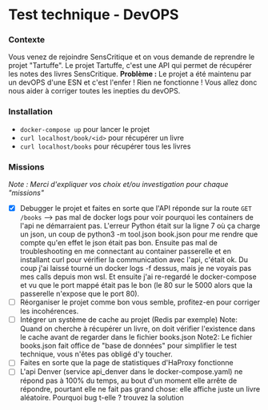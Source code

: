 # Test technique - DevOPS
### Contexte
Vous venez de rejoindre SensCritique et on vous demande de reprendre le projet "Tartuffe".
Le projet Tartuffe, c'est une API qui permet de récupérer les notes des livres SensCritique.
**Problème :** Le projet a été maintenu par un devOPS d'une ESN et c'est l'enfer ! Rien ne fonctionne !
Vous allez donc nous aider à corriger toutes les inepties du devOPS.

### Installation
* `docker-compose up` pour lancer le projet
* `curl localhost/book/<id>` pour récupérer un livre
* `curl localhost/books` pour récupérer tous les livres

### Missions
*Note : Merci d'expliquer vos choix et/ou investigation pour chaque "missions"* 
- [x] Debugger le projet et faites en sorte que l'API réponde sur la route `GET /books`
--> pas mal de docker logs pour voir pourquoi les containers de l'api ne démarraient pas. L'erreur Python était sur la ligne 7 où ça charge un json, un coup de python3 -m tool.json book.json pour me rendre que compte qu'en effet le json était pas bon.
Ensuite pas mal de troubleshooting en me connectant au container passerelle et en installant curl pour vérifier la communication avec l'api, c'était ok. Du coup j'ai laissé tourné un docker logs -f dessus, mais je ne voyais pas mes calls depuis mon wsl.
Et ensuite j'ai re-regardé le docker-compose et vu que le port mappé était pas le bon (le 80 sur le 5000 alors que la passerelle n'expose que le port 80).
- [ ] Réorganiser le projet comme bon vous semble, profitez-en pour corriger les incohérences.
- [ ] Intégrer un système de cache au projet (Redis par exemple)
      Note: Quand on cherche à récupérer un livre, on doit vérifier l'existence dans le cache avant de regarder dans le fichier books.json
      Note2: Le fichier books.json fait office de "base de données" pour simplifier le test technique, vous n'êtes pas obligé d'y toucher.
- [ ] Faites en sorte que la page de statistiques d'HaProxy fonctionne
- [ ] L'api Denver (service api_denver dans le docker-compose.yaml) ne répond pas à 100% du temps, au bout d'un moment elle arrête de répondre, pourtant elle ne fait pas grand chose: elle affiche juste un livre aléatoire. Pourquoi bug t-elle ? trouvez la solution
